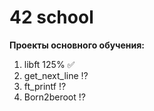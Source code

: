 # 42 school
**Проекты основного обучения:**

1) libft 125%  &#9989;
2) get_next_line &#8265;
3) ft_printf &#8265;
4) Born2beroot &#8265;










































